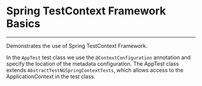 # Spring TestContext Framework Basics
---

Demonstrates the use of Spring TestContext Framework.

In the `AppTest` test class we use the `@ContextConfiguration` annotation and specify the location of the 
metadata configuration. 
The AppTest class extends `AbstractTestNGSpringContextTests`, which allows access to the ApplicationContext 
in the test class.
